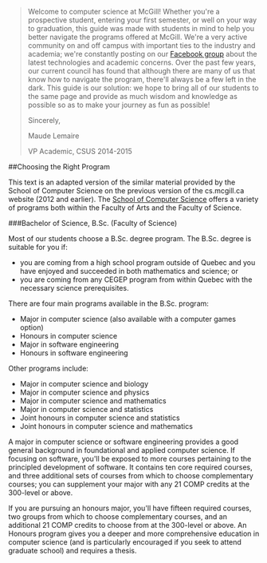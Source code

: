 > Welcome to computer science at McGill! 
> Whether you're a prospective student, entering your first semester, or well on your way to graduation, this guide was made with students in mind to help you better navigate the programs offered at McGill. We're a very active community on and off campus with important ties to the industry and academia; we're constantly posting on our [Facebook group](https://www.facebook.com/groups/mcgillcs/) about the latest technologies and academic concerns. Over the past few years, our current council has found that although there are many of us that know how to navigate the program, there'll always be a few left in the dark. This guide is our solution: we hope to bring all of our students to the same page and provide as much wisdom and knowledge as possible so as to make your journey as fun as possible!
>
>Sincerely,
>
>Maude Lemaire
>
>VP Academic, CSUS 2014-2015 

##Choosing the Right Program

This text is an adapted version of the similar material provided by the School of Computer Science on the previous version of the cs.mcgill.ca website (2012 and earlier).
The [School of Computer Science](cs.mcgill.ca) offers a variety of programs both within the Faculty of Arts and the Faculty of Science.

###Bachelor of Science, B.Sc. (Faculty of Science)

Most of our students choose a B.Sc. degree program. The B.Sc. degree is suitable for you if:

+ you are coming from a high school program outside of Quebec and you have enjoyed and succeeded in both mathematics and science; or
+ you are coming from any CEGEP program from within Quebec with the necessary science prerequisites.

There are four main programs available in the B.Sc. program:
+ Major in computer science (also available with a computer games option)
+ Honours in computer science
+ Major in software engineering
+ Honours in software engineering

Other programs include:
+ Major in computer science and biology
+ Major in computer science and physics
+ Major in computer science and mathematics
+ Major in computer science and statistics
+ Joint honours in computer science and statistics
+ Joint honours in computer science and mathematics

A major in computer science or software engineering provides a good general background in foundational and applied computer science. If focusing on software, you'll be exposed to more courses pertaining to the principled development of software. It contains ten core required courses, and three additional sets of courses from which to choose complementary courses; you can supplement your major with any 21 COMP credits at the 300-level or above.

If you are pursuing an honours major, you'll have fifteen required courses, two groups from which to choose complementary courses, and an additional 21 COMP credits to choose from at the 300-level or above. An Honours program gives you a deeper and more comprehensive education in computer science (and is particularly encouraged if you seek to attend graduate school) and requires a thesis. 